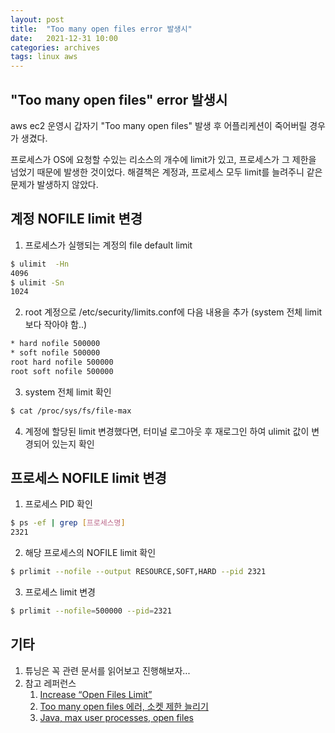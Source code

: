 ```yaml
---
layout: post
title:  "Too many open files error 발생시"
date:   2021-12-31 10:00
categories: archives
tags: linux aws
---
```

## "Too many open files" error 발생시

aws ec2 운영시 갑자기 "Too many open files" 발생 후 어플리케션이 죽어버릴 경우가 생겼다.

프로세스가 OS에 요청할 수있는 리소스의 개수에 limit가 있고, 프로세스가 그 제한을 넘었기 때문에 발생한 것이었다.
해결책은 계정과, 프로세스 모두 limit를 늘려주니 같은 문제가 발생하지 않았다.

## 계정 NOFILE limit 변경
1. 프로세스가 실행되는 계정의 file default limit
```bash
$ ulimit  -Hn
4096
$ ulimit -Sn
1024
```

2. root 계정으로 /etc/security/limits.conf에 다음 내용을 추가 (system 전체 limit 보다 작아야 함..)
```bash
* hard nofile 500000
* soft nofile 500000
root hard nofile 500000
root soft nofile 500000
```
  
3. system 전체 limit 확인 
```bash
$ cat /proc/sys/fs/file-max
```

4. 계정에 할당된 limit 변경했다면, 터미널 로그아웃 후 재로그인 하여 ulimit 값이 변경되어 있는지 확인


## 프로세스 NOFILE limit 변경
1. 프로세스 PID 확인
```bash
$ ps -ef | grep [프로세스명]
2321
```

2. 해당 프로세스의 NOFILE limit 확인
```bash
$ prlimit --nofile --output RESOURCE,SOFT,HARD --pid 2321
```

3. 프로세스 limit 변경
```bash
$ prlimit --nofile=500000 --pid=2321
```

## 기타
1. 튜닝은 꼭 관련 문서를 읽어보고 진행해보자...
2. 참고 레퍼런스
   1. [Increase “Open Files Limit”](https://aws-labs.com/increase-open-files-limit/)
   2. [Too many open files 에러, 소켓 제한 늘리기](https://devbrain.tistory.com/53)
   3. [Java, max user processes, open files](https://techblog.woowahan.com/2569/)

